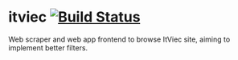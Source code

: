 # itviec [![Build Status](https://travis-ci.org/josepgl/itviec.svg?branch=master)](https://travis-ci.org/josepgl/itviec)

Web scraper and web app frontend to browse ItViec site, aiming to implement better filters.
